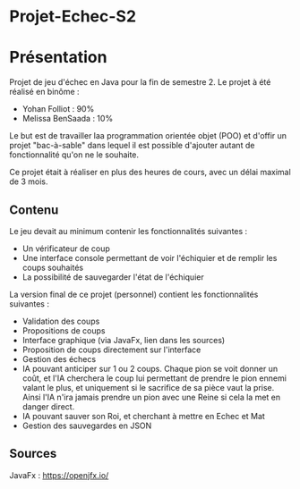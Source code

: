 # Projet-Echec-S2

# Présentation

Projet de jeu d'échec en Java pour la fin de semestre 2. Le projet à été réalisé en binôme :
- Yohan Folliot : 90%
- Melissa BenSaada : 10%

Le but est de travailler laa programmation orientée objet (POO) et d'offir un projet "bac-à-sable" dans lequel il est possible d'ajouter autant de fonctionnalité qu'on ne le souhaite. 

Ce projet était à réaliser en plus des heures de cours, avec un délai maximal de 3 mois.

## Contenu

Le jeu devait au minimum contenir les fonctionnalités suivantes :
- Un vérificateur de coup
- Une interface console permettant de voir l'échiquier et de remplir les coups souhaités
- La possibilité de sauvegarder l'état de l'échiquier

La version final de ce projet (personnel) contient les fonctionnalités suivantes :
- Validation des coups
- Propositions de coups
- Interface graphique (via JavaFx, lien dans les sources)
- Proposition de coups directement sur l'interface
- Gestion des échecs
- IA pouvant anticiper sur 1 ou 2 coups. Chaque pion se voit donner un coût, et l'IA cherchera le coup lui permettant de prendre le pion ennemi valant le plus, et uniquement si le sacrifice de sa pièce vaut la prise. Ainsi l'IA n'ira jamais prendre un pion avec une Reine si cela la met en danger direct.
- IA pouvant sauver son Roi, et cherchant à mettre en Echec et Mat
- Gestion des sauvegardes en JSON

## Sources
JavaFx : https://openjfx.io/

